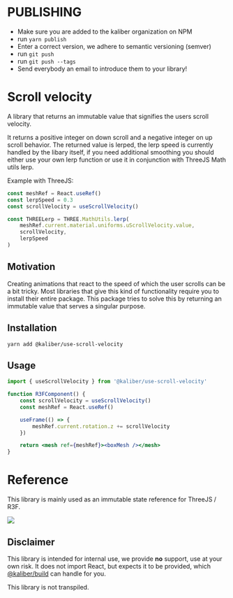# PUBLISHING
- Make sure you are added to the kaliber organization on NPM
- run `yarn publish`
- Enter a correct version, we adhere to semantic versioning (semver)
- run `git push`
- run `git push --tags`
- Send everybody an email to introduce them to your library!

# Scroll velocity 
A library that returns an immutable value that signifies the users scroll velocity.

It returns a positive integer on down scroll and a negative integer on up scroll behavior.
The returned value is lerped, the lerp speed is currently handled by the libary itself, if you need additional smoothing you should either use your own lerp function or use it in conjunction with ThreeJS Math utils lerp.

Example with ThreeJS:
```js
const meshRef = React.useRef()
const lerpSpeed = 0.3
const scrollVelocity = useScrollVelocity()

const THREELerp = THREE.MathUtils.lerp(
    meshRef.current.material.uniforms.uScrollVelocity.value,
    scrollVelocity, 
    lerpSpeed
)
```

## Motivation
Creating animations that react to the speed of which the user scrolls can be a bit tricky. Most libraries that give this kind of functionality require you to install their entire package. This package tries to solve this by returning an immutable value that serves a singular purpose. 

## Installation

```
yarn add @kaliber/use-scroll-velocity
```

## Usage

```jsx
import { useScrollVelocity } from '@kaliber/use-scroll-velocity'

function R3FComponent() {
    const scrollVelocity = useScrollVelocity()
    const meshRef = React.useRef()

    useFrame(() => {
        meshRef.current.rotation.z += scrollVelocity
    })

    return <mesh ref={meshRef}><boxMesh /></mesh>
}
```

# Reference
This library is mainly used as an immutable state reference for ThreeJS / R3F. 

![](https://media4.giphy.com/media/v1.Y2lkPTc5MGI3NjExMHhxNjBhaGo5bDJ0bmJoMGVsdmk1MzhvcDBoOHh3M2NxeHhhZzIwNiZlcD12MV9pbnRlcm5hbF9naWZfYnlfaWQmY3Q9Zw/pjOTiMEkFKlN8lQXOT/giphy.gif)

## Disclaimer
This library is intended for internal use, we provide __no__ support, use at your own risk. It does not import React, but expects it to be provided, which [@kaliber/build](https://kaliberjs.github.io/build/) can handle for you.

This library is not transpiled.
